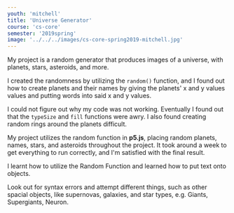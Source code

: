 ```yaml
---
youth: 'mitchell'
title: 'Universe Generator'
course: 'cs-core'
semester: '2019spring'
image: '../../../images/cs-core-spring2019-mitchell.jpg'
---
```


My project is a random generator that produces images of a universe, with planets, stars, asteroids, and more.

I created the randomness by utilizing the `random()` function, and I found out how to create planets and their names by giving the planets' x and y values values and putting words into said x and y values.

I could not figure out why my code was not working. Eventually I found out that the `typeSize` and `fill` functions were awry. I also found creating random rings around the planets difficult.

My project utilizes the random function in **p5.js**, placing random planets, names, stars, and asteroids throughout the project. It took around a week to get everything to run correctly, and I'm satisfied with the final result.

I learnt how to utilize the Random Function and learned how to put text onto objects.

Look out for syntax errors and attempt different things, such as other spacial objects, like supernovas, galaxies, and star types, e.g. Giants, Supergiants, Neuron.